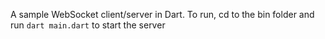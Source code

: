 A sample WebSocket client/server in Dart.
To run, cd to the bin folder and run `dart main.dart` to start the server